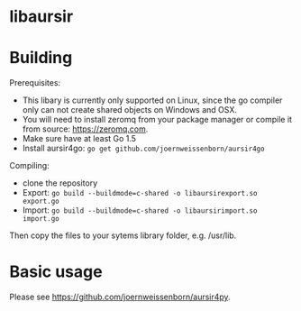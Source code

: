 # libaursir

Building
========

Prerequisites:

* This libary is currently only supported on Linux, since the go compiler only can not create shared objects on Windows and OSX.
* You will need to install zeromq from your package manager or compile it from source: https://zeromq.com.
* Make sure have at least Go 1.5
* Install aursir4go: ```go get github.com/joernweissenborn/aursir4go```

Compiling:

* clone the repository
* Export: ```go build --buildmode=c-shared -o libaursirexport.so export.go```
* Import: ```go build --buildmode=c-shared -o libaursirimport.so import.go```

Then copy the files to your sytems library folder, e.g. /usr/lib.

Basic usage
===========

Please see https://github.com/joernweissenborn/aursir4py.
